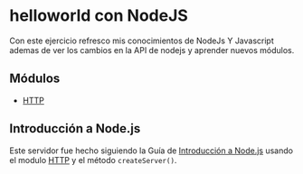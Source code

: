 # helloworld con NodeJS

Con este ejercicio refresco mis conocimientos de NodeJs Y Javascript ademas de ver los cambios en la API de nodejs y aprender nuevos módulos.

## Módulos

* [HTTP](https://nodejs.org/dist/latest-v16.x/docs/api/http.html)

## Introducción a Node.js

Este servidor fue hecho siguiendo la Guía de [Introducción a Node.js](https://nodejs.dev/learn) usando el modulo [HTTP](https://nodejs.org/dist/latest-v16.x/docs/api/http.html) y el método  `createServer()`.


